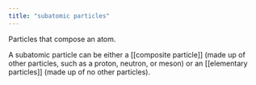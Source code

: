 ```yaml
---
title: "subatomic particles"
---
```

Particles that compose an atom.

A subatomic particle can be either a [[composite particle]] (made up of other particles, such as a proton, neutron, or meson) or an [[elementary particles]] (made up of no other particles).